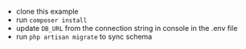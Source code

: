 - clone this example
- run `composer install`
- update `DB_URL` from the connection string in console in the .env file
- run `php artisan migrate` to sync schema
